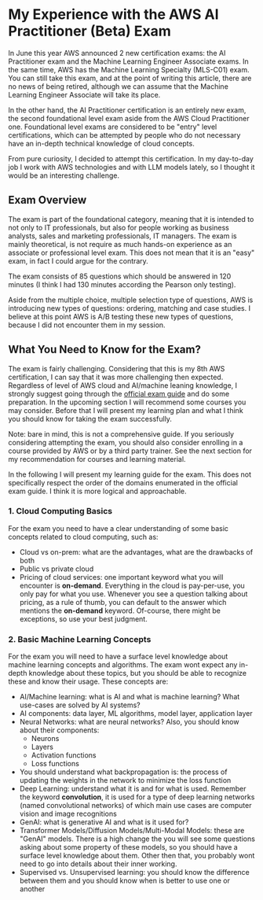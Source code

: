 # My Experience with the AWS AI Practitioner (Beta) Exam

In June this year AWS announced 2 new certification exams: the AI Practitioner exam and the Machine Learning Engineer Associate exams. In the same time, AWS has the Machine Learning Specialty (MLS-C01) exam. You can still take this exam, and at the point of writing this article, there are no news of being retired, although we can assume that the Machine Learning Engineer Associate will take its place.

In the other hand, the AI Practitioner certification is an entirely new exam, the second foundational level exam aside from the AWS Cloud Practitioner one. Foundational level exams are considered to be "entry" level certifications, which can be attempted by people who do not necessary have an in-depth technical knowledge of cloud concepts.

From pure curiosity, I decided to attempt this certification. In my day-to-day job I work with AWS technologies and with LLM models lately, so I thought it would be an interesting challenge.

## Exam Overview

The exam is part of the foundational category, meaning that it is intended to not only to IT professionals, but also for people working as business analysts, sales and marketing professionals, IT managers. The exam is mainly theoretical, is not require as much hands-on experience as an associate or professional level exam. This does not mean that it is an "easy" exam, in fact I could argue for the contrary.

The exam consists of 85 questions which should be answered in 120 minutes (I think I had 130 minutes according the Pearson only testing).

Aside from the multiple choice, multiple selection type of questions, AWS is introducing new types of questions: ordering, matching and case studies. I believe at this point AWS is A/B testing these new types of questions, because I did not encounter them in my session.

## What You Need to Know for the Exam?

The exam is fairly challenging. Considering that this is my 8th AWS certification, I can say that it was more challenging then expected. Regardless of level of AWS cloud and AI/machine leaning knowledge, I strongly suggest going through the [official exam guide](https://d1.awsstatic.com/training-and-certification/docs-ai-practitioner/AWS-Certified-AI-Practitioner_Exam-Guide.pdf) and do some preparation. In the upcoming section I will recommend some courses you may consider. Before that I will present my learning plan and what I think you should know for taking the exam successfully.

Note: bare in mind, this is not a comprehensive guide. If you seriously considering attempting the exam, you should also consider enrolling in a course provided by AWS or by a third party trainer. See the next section for my recommendation for courses and learning material.

In the following I will present my learning guide for the exam. This does not specifically respect the order of the domains enumerated in the official exam guide. I think it is more logical and approachable.

### 1. Cloud Computing Basics

For the exam you need to have a clear understanding of some basic concepts related to cloud computing, such as:
- Cloud vs on-prem: what are the advantages, what are the drawbacks of both
- Public vs private cloud
- Pricing of cloud services: one important keyword what you will encounter is **on-demand**. Everything in the cloud is pay-per-use, you only pay for what you use. Whenever you see a question talking about pricing, as a rule of thumb, you can default to the answer which mentions the **on-demand** keyword. Of-course, there might be exceptions, so use your best judgment.

### 2. Basic Machine Learning Concepts

For the exam you will need to have a surface level knowledge about machine learning concepts and algorithms. The exam wont expect any in-depth knowledge about these topics, but you should be able to recognize these and know their usage. These concepts are:

- AI/Machine learning: what is AI and what is machine learning? What use-cases are solved by AI systems?
- AI components: data layer, ML algorithms, model layer, application layer
- Neural Networks: what are neural networks? Also, you should know about their components:
    - Neurons
    - Layers
    - Activation functions
    - Loss functions
- You should understand what backpropagation is: the process of updating the weights in the network to minimize the loss function
- Deep Learning: understand what it is and for what is used. Remember the keyword **convolution**, it is used for a type of deep learning networks (named convolutional networks) of which main use cases are computer vision and image recognitions
- GenAI: what is generative AI and what is it used for?
- Transformer Models/Diffusion Models/Multi-Modal Models: these are "GenAI" models. There is a high change the you will see some questions asking about some property of these models, so you should have a surface level knowledge about them. Other then that, you probably wont need to go into details about their inner working.
- Supervised vs. Unsupervised learning: you should know the difference between them and you should know when is better to use one or another

